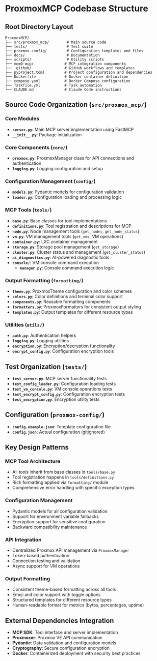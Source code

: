 # ProxmoxMCP Codebase Structure

## Root Directory Layout
```
ProxmoxMCP/
├── src/proxmox_mcp/        # Main source code
├── tests/                  # Test suite
├── proxmox-config/         # Configuration templates and files
├── docs/                   # Documentation
├── scripts/                # Utility scripts
├── mem0-mcp/              # MCP integration components
├── .github/               # GitHub workflows and templates
├── pyproject.toml         # Project configuration and dependencies
├── Dockerfile             # Docker container definition
├── compose.yaml           # Docker Compose configuration
├── Taskfile.yml           # Task automation
└── CLAUDE.md              # Claude Code instructions
```

## Source Code Organization (`src/proxmox_mcp/`)

### Core Modules
- **`server.py`**: Main MCP server implementation using FastMCP
- **`__init__.py`**: Package initialization

### Core Components (`core/`)
- **`proxmox.py`**: ProxmoxManager class for API connections and authentication
- **`logging.py`**: Logging configuration and setup

### Configuration Management (`config/`)
- **`models.py`**: Pydantic models for configuration validation
- **`loader.py`**: Configuration loading and processing logic

### MCP Tools (`tools/`)
- **`base.py`**: Base classes for tool implementations
- **`definitions.py`**: Tool registration and descriptions for MCP
- **`node.py`**: Node management tools (`get_nodes`, `get_node_status`)
- **`vm.py`**: VM management tools (`get_vms`, VM operations)
- **`container.py`**: LXC container management
- **`storage.py`**: Storage pool management (`get_storage`)
- **`cluster.py`**: Cluster status and management (`get_cluster_status`)
- **`ai_diagnostics.py`**: AI-powered diagnostic tools
- **`console/`**: VM console command execution
  - **`manager.py`**: Console command execution logic

### Output Formatting (`formatting/`)
- **`theme.py`**: ProxmoxTheme configuration and color schemes
- **`colors.py`**: Color definitions and terminal color support
- **`components.py`**: Reusable formatting components
- **`formatters.py`**: ProxmoxFormatters for consistent output styling
- **`templates.py`**: Output templates for different resource types

### Utilities (`utils/`)
- **`auth.py`**: Authentication helpers
- **`logging.py`**: Logging utilities
- **`encryption.py`**: Encryption/decryption functionality
- **`encrypt_config.py`**: Configuration encryption tools

## Test Organization (`tests/`)
- **`test_server.py`**: MCP server functionality tests
- **`test_config_loader.py`**: Configuration loading tests
- **`test_vm_console.py`**: VM console operations tests
- **`test_encrypt_config.py`**: Configuration encryption tests
- **`test_encryption.py`**: Encryption utility tests

## Configuration (`proxmox-config/`)
- **`config.example.json`**: Template configuration file
- **`config.json`**: Actual configuration (gitignored)

## Key Design Patterns

### MCP Tool Architecture
- All tools inherit from base classes in `tools/base.py`
- Tool registration happens in `tools/definitions.py`
- Rich formatting applied via `formatting/` module
- Comprehensive error handling with specific exception types

### Configuration Management
- Pydantic models for all configuration validation
- Support for environment variable fallbacks
- Encryption support for sensitive configuration
- Backward compatibility maintenance

### API Integration
- Centralized Proxmox API management via `ProxmoxManager`
- Token-based authentication
- Connection testing and validation
- Async support for VM operations

### Output Formatting
- Consistent theme-based formatting across all tools
- Emoji and color support with toggle options
- Structured templates for different resource types
- Human-readable format for metrics (bytes, percentages, uptime)

## External Dependencies Integration
- **MCP SDK**: Tool interface and server implementation
- **Proxmoxer**: Proxmox VE API communication
- **Pydantic**: Data validation and configuration models
- **Cryptography**: Secure configuration encryption
- **Docker**: Containerized deployment with security best practices